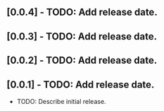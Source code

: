 ## [0.0.4] - TODO: Add release date.

## [0.0.3] - TODO: Add release date.

## [0.0.2] - TODO: Add release date.

## [0.0.1] - TODO: Add release date.

* TODO: Describe initial release.

